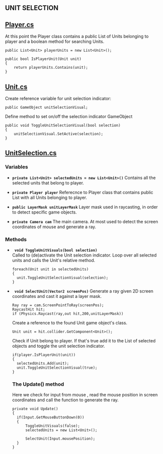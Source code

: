 ## UNIT SELECTION
## <ins>Player.cs</ins><br/>
At this point the Player class contains a public List of Units belonging to player and a boolean method for searching Units.
```
public List<Unit> playerUnits = new List<Unit>();

public bool IsPlayerUnit(Unit unit)
{
    return playerUnits.Contains(unit);
}
```

## <ins>Unit.cs</ins><br/>
Create reference variable for unit selection indicator:
```
public GameObject unitSelectionVisual;
```
Define method to set on/off the selection indicator GameObject
```
public void ToggleUnitSelectionVisual(bool selection)
{
    unitSelectionVisual.SetActive(selection);
}
```
## <ins>UnitSelection.cs</ins><br/>
### Variables
+ **```private List<Unit> selectedUnits = new List<Unit>()```**
    Contains all the selected units that belong to player.
  
 + **```private Player player```**
   Referecnce to Player class that contains public List with all Units belonging to player.

+ **```public LayerMask unitLayerMask```**
  Layer mask used in raycasting, in order to detect specific game objects.

+ **```private Camera cam```**
  The main camera. At most used to detect the screen coordinates of mouse and generate a ray.

### Methods
+ **``` void ToggleUnitVisuals(bool selection)```**  
  Called to (de)activate the Unit selection indicator. Loop over all selected units and calls the Unit's relative method.
  ```
  foreach(Unit unit in selectedUnits)
  {
    unit.ToggleUnitSelectionVisual(selection);
  }
  ```
+ **``` void SelectUnit(Vector2 screenPos)```**
  Generate a ray given 2D screen coordinates and cast it against a layer mask.
  ```
  Ray ray = cam.ScreenPointToRay(screenPos);
  RaycastHit hit;
  if (Physics.Raycast(ray,out hit,200,unitLayerMask))
  ```
  Create a reference to the found Unit game object's class.
  ```
  Unit unit = hit.collider.GetComponent<Unit>();
  ```
  Check if Unit belong to player. If that's true add it to the List of selected objects and toggle the unit selection indicator.
  ```
  if(player.IsPlayerUnit(unit))
  {
    selectedUnits.Add(unit);
    unit.ToggleUnitSelectionVisual(true);
  }
  ```

  ### The Update() method
  Here we check for input from mouse , read the mouse position in screen coordinates
  and call the function to generate the ray.
  ```
  private void Update()
  {
    if(Input.GetMouseButtonDown(0))
    {
        ToggleUnitVisuals(false);
        selectedUnits = new List<Unit>();

        SelectUnit(Input.mousePosition);
    }
  }
  ``` 
